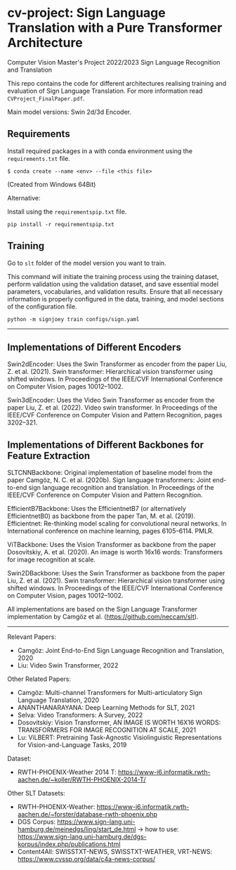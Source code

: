 # cv-project: Sign Language Translation with a Pure Transformer Architecture
Computer Vision Master's Project 2022/2023
Sign Language Recognition and Translation

This repo contains the code for different architectures realising training and evaluation of Sign Language Translation. For more information read ```CVProject_FinalPaper.pdf```.  

Main model versions: Swin 2d/3d Encoder.

## Requirements

Install required packages in a with conda environment using the ```requirements.txt``` file.
```
$ conda create --name <env> --file <this file>
```
(Created from Windows 64Bit)  


Alternative: 

Install using the ```requirementspip.txt``` file.
```
pip install -r requirementspip.txt
```





## Training 

Go to ```slt``` folder of the model version you want to train.  

This command will initiate the training process using the training dataset, perform validation using the validation dataset, and save essential model parameters, vocabularies, and validation results. Ensure that all necessary information is properly configured in the data, training, and model sections of the configuration file.

```
python -m signjoey train configs/sign.yaml
```

---------------------------------------------------------------------------------------------------------------------

## Implementations of Different Encoders
Swin2dEncoder: Uses the Swin Transformer as encoder from the paper Liu, Z. et al. (2021). Swin transformer: Hierarchical vision transformer using shifted windows. In Proceedings of the IEEE/CVF International Conference on Computer Vision, pages 10012–1002.  

Swin3dEncoder: Uses the Video Swin Transformer as encoder from the paper Liu, Z. et al. (2022). Video swin transformer. In Proceedings of the IEEE/CVF Conference on Computer Vision and Pattern Recognition, pages 3202–321.


## Implementations of Different Backbones for Feature Extraction
SLTCNNBackbone: Original implementation of baseline model from the paper Camgöz, N. C. et al. (2020b). Sign language transformers: Joint end-to-end sign language recognition and translation. In Proceedings of the IEEE/CVF Conference on Computer Vision and Pattern Recognition.  

EfficientB7Backbone: Uses the EfficientnetB7 (or alternatively EfficientnetB0) as backbone from the paper Tan, M. et al. (2019). Efficientnet: Re-thinking model scaling for convolutional neural networks. In International conference on machine learning, pages 6105–6114. PMLR.  

ViTBackbone: Uses the Vision Transformer as backbone from the paper Dosovitskiy, A. et al. (2020). An image is worth 16x16 words: Transformers for image recognition at scale.  

Swin2DBackbone: Uses the Swin Transformer as backbone from the paper Liu, Z. et al. (2021). Swin transformer: Hierarchical vision transformer using shifted windows. In Proceedings of the IEEE/CVF International Conference on Computer Vision, pages 10012–1002.


All implementations are based on the Sign Language Transformer implementation by Camgöz et al. (https://github.com/neccam/slt).

---------------------------------------------------------------------------------------------------------------------

Relevant Papers:
- Camgöz: Joint End-to-End Sign Language Recognition and Translation, 2020
- Liu: Video Swin Transformer, 2022

Other Related Papers:
- Camgöz: Multi-channel Transformers for Multi-articulatory Sign Language Translation, 2020
- ANANTHANARAYANA: Deep Learning Methods for SLT, 2021
- Selva: Video Transformers: A Survey, 2022
- Dosovitskiy: Vision Transformer, AN IMAGE IS WORTH 16X16 WORDS: TRANSFORMERS FOR IMAGE RECOGNITION AT SCALE, 2021
- Lu: ViLBERT: Pretraining Task-Agnostic Visiolinguistic Representations for Vision-and-Language Tasks, 2019

Dataset:
- RWTH-PHOENIX-Weather 2014 T: https://www-i6.informatik.rwth-aachen.de/~koller/RWTH-PHOENIX-2014-T/

Other SLT Datasets:
- RWTH-PHOENIX-Weather: https://www-i6.informatik.rwth-aachen.de/~forster/database-rwth-phoenix.php
- DGS Corpus: https://www.sign-lang.uni-hamburg.de/meinedgs/ling/start_de.html
  -> how to use: https://www.sign-lang.uni-hamburg.de/dgs-korpus/index.php/publications.html
- Content4All: SWISSTXT-NEWS, SWISSTXT-WEATHER, VRT-NEWS: https://www.cvssp.org/data/c4a-news-corpus/
